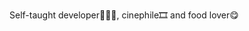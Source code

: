 Self-taught developer👨🏻‍💻, cinephile🎞️ and food lover😋
<!-- - 👋 Hi, I’m @escaper01
- 👀 I’m interested in computer science
- 🌱 I’m currently learning web development
- 💞️ I’m looking to collaborate on open source project that can help human kind -->

<!---
escaper01/escaper01 is a ✨ special ✨ repository because its `README.md` (this file) appears on your GitHub profile.
You can click the Preview link to take a look at your changes.
--->
